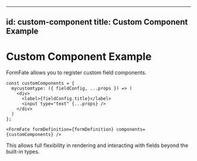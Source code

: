 ---

id: custom-component
title: Custom Component Example
-------------------------------

# Custom Component Example

FormFate allows you to register custom field components.

```tsx
const customComponents = {
  mycustomtype: ({ fieldConfig, ...props }) => (
    <div>
      <label>{fieldConfig.title}</label>
      <input type="text" {...props} />
    </div>
  )
};

<FormFate formDefinition={formDefinition} components={customComponents} />
```

This allows full flexibility in rendering and interacting with fields beyond the built-in types.
